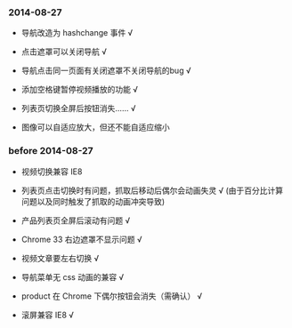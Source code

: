 ### 2014-08-27

- 导航改造为 hashchange 事件 √

- 点击遮罩可以关闭导航 √

- 导航点击同一页面有关闭遮罩不关闭导航的bug √

- 添加空格键暂停视频播放的功能 √

- 列表页切换全屏后按钮消失…… √

- 图像可以自适应放大，但还不能自适应缩小

### before 2014-08-27

- 视频切换兼容 IE8

- 列表页点击切换时有问题，抓取后移动后偶尔会动画失灵 √ (由于百分比计算问题以及同时触发了抓取的动画冲突导致)

- 产品列表页全屏后滚动有问题 √

- Chrome 33 右边遮罩不显示问题 √

- 视频文章要左右切换 √

- 导航菜单无 css 动画的兼容 √

- product 在 Chrome 下偶尔按钮会消失（需确认） √

- 滚屏兼容 IE8 √
